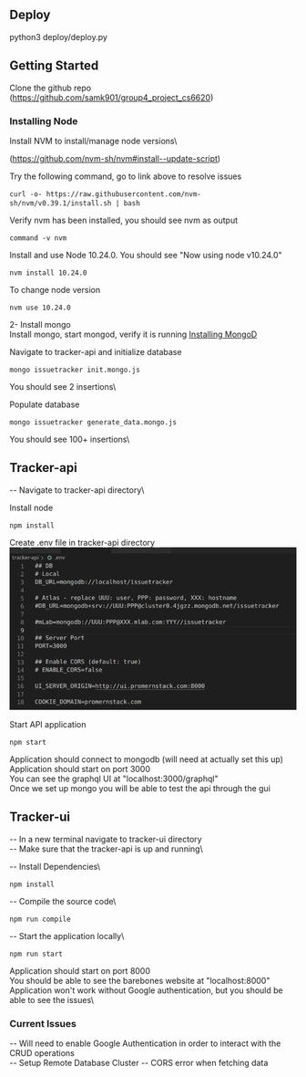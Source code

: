 ## Deploy

python3 deploy/deploy.py


## Getting Started

Clone the github repo
(https://github.com/samk901/group4_project_cs6620)

### Installing Node

Install NVM to install/manage node versions\

(https://github.com/nvm-sh/nvm#install--update-script)

Try the following command, go to link above to resolve issues

```console
curl -o- https://raw.githubusercontent.com/nvm-sh/nvm/v0.39.1/install.sh | bash
```

Verify nvm has been installed, you should see nvm as output

```console
command -v nvm
```

Install and use Node 10.24.0. You should see "Now using node v10.24.0"

```console
nvm install 10.24.0
```

To change node version

```console
nvm use 10.24.0
```

2- Install mongo\
Install mongo, start mongod, verify it is running
[Installing MongoD](https://www.mongodb.com/docs/manual/administration/install-community/)

Navigate to tracker-api and initialize database

```console
mongo issuetracker init.mongo.js
```

You should see 2 insertions\

Populate database

```console
mongo issuetracker generate_data.mongo.js
```

You should see 100+ insertions\

## Tracker-api

-- Navigate to tracker-api directory\

Install node

```console
npm install
```

Create .env file in tracker-api directory
![screenshot of .env file](screenshot_env.png)

Start API application

```console
npm start
```

Application should connect to mongodb (will need at actually set this up)\
Application should start on port 3000\
You can see the graphql UI at "localhost:3000/graphql"\
Once we set up mongo you will be able to test the api through the gui

## Tracker-ui

-- In a new terminal navigate to tracker-ui directory\
-- Make sure that the tracker-api is up and running\

-- Install Dependencies\

```console
npm install
```

-- Compile the source code\

```console
npm run compile
```

-- Start the application locally\

```console
npm run start
```

Application should start on port 8000\
You should be able to see the barebones website at "localhost:8000"\
Application won't work without Google authentication, but you should be able to see the issues\

### Current Issues

-- Will need to enable Google Authentication in order to interact with the CRUD operations\
-- Setup Remote Database Cluster
-- CORS error when fetching data
